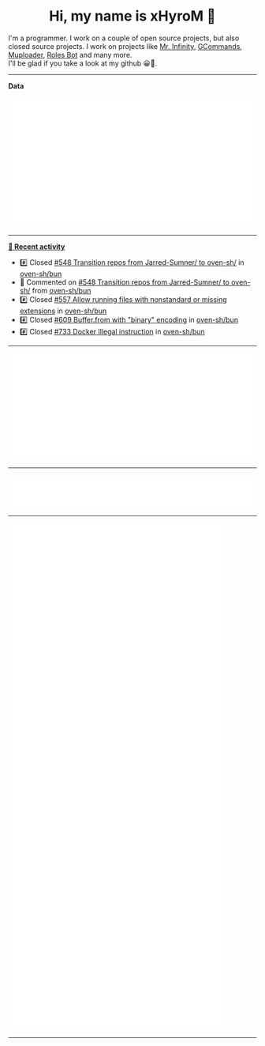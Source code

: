 <p align="center">
    <!-- <img src="https://avatars.githubusercontent.com/u/56601352" width="192" alt="hyro's pfp" /> -->
    <h1 align="center">Hi, my name is xHyroM 👋</h1>
</p>

I'm a programmer. I work on a couple of open source projects, but also closed source projects. I work on projects like [Mr. Infinity](https://discord.com/oauth2/authorize?client_id=720321585625694239&scope=bot%20applications.commands&permissions=8&redirect_uri=https://blobs.gq/imanager&prompt=consent&response_type=code), [GCommands](https://github.com/Garlic-Team/GCommands), [Muploader](https://github.com/xHyroM/Muploader), [Roles Bot](https://github.com/xHyroM/roles-bot) and many more.  
I'll be glad if you take a look at my github 😀👀.

___
**Data**

<img src="https://github.com/xHyroM/xHyroM/blob/master/.cache/base.svg">

___

**[📰 Recent activity](https://github.com/xHyroM)**
* #️⃣ Closed [#548 Transition repos from Jarred-Sumner/ to oven-sh/](https://github.com/oven-sh/bun/issues/548) in [oven-sh/bun](https://github.com/oven-sh/bun)
* 💬 Commented on [#548 Transition repos from Jarred-Sumner/ to oven-sh/](https://github.com/oven-sh/bun/issues/548) from [oven-sh/bun](https://github.com/oven-sh/bun)
* #️⃣ Closed [#557 Allow running files with nonstandard or missing extensions](https://github.com/oven-sh/bun/issues/557) in [oven-sh/bun](https://github.com/oven-sh/bun)
* #️⃣ Closed [#609 Buffer.from with &#34;binary&#34; encoding](https://github.com/oven-sh/bun/issues/609) in [oven-sh/bun](https://github.com/oven-sh/bun)
* #️⃣ Closed [#733 Docker Illegal instruction](https://github.com/oven-sh/bun/issues/733) in [oven-sh/bun](https://github.com/oven-sh/bun)


___

<img src="https://github.com/xHyroM/xHyroM/blob/master/.cache/isocalendar.svg">

___

<img src="https://github.com/xHyroM/xHyroM/blob/master/.cache/languages.svg">

___

<img src="https://github.com/xHyroM/xHyroM/blob/master/.cache/achievements.svg">

___
